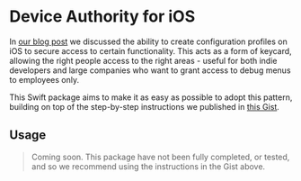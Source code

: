 # Device Authority for iOS

In [our blog post](https://blog.sidetrack.app/debugging-in-production) we discussed the ability to create configuration profiles on iOS to secure access to certain functionality. This acts as a form of keycard, allowing the right people access to the right areas - useful for both indie developers and large companies who want to grant access to debug menus to employees only.

This Swift package aims to make it as easy as possible to adopt this pattern, building on top of the step-by-step instructions we published in [this Gist](https://gist.github.com/Sherlouk/ba24f6366cd2cb1f9ad9c400ca18ad09).

## Usage

> Coming soon. This package have not been fully completed, or tested, and so we recommend using the instructions in the Gist above.
